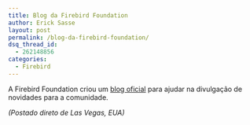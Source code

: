 ```yaml
---
title: Blog da Firebird Foundation
author: Erick Sasse
layout: post
permalink: /blog-da-firebird-foundation/
dsq_thread_id:
  - 262148856
categories:
  - Firebird
---
```

A Firebird Foundation criou um [blog oficial][1] para ajudar na divulga&ccedil;&atilde;o de novidades para a comunidade.

*(Postado direto de Las Vegas, EUA)*

 [1]: http://www.firebirdsql.org/index.php?op=ffoundation&sub=ffblog